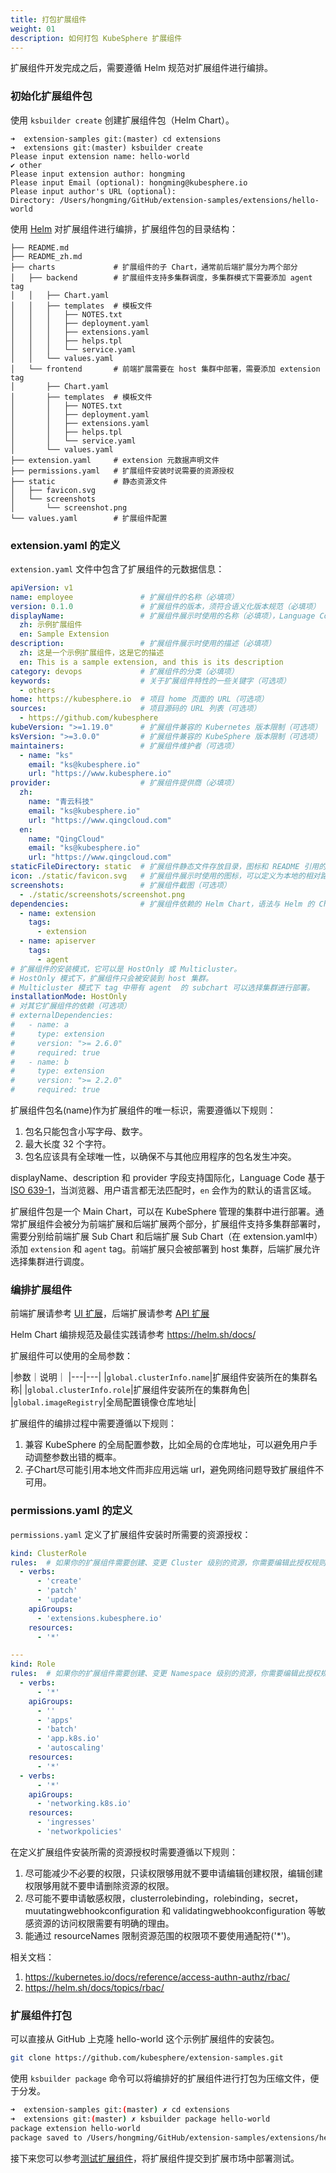 ```yaml
---
title: 打包扩展组件
weight: 01
description: 如何打包 KubeSphere 扩展组件
---
```


扩展组件开发完成之后，需要遵循 Helm 规范对扩展组件进行编排。

### 初始化扩展组件包

使用 `ksbuilder create` 创建扩展组件包（Helm Chart）。

```text
➜  extension-samples git:(master) cd extensions
➜  extensions git:(master) ksbuilder create   
Please input extension name: hello-world
✔ other
Please input extension author: hongming
Please input Email (optional): hongming@kubesphere.io
Please input author's URL (optional): 
Directory: /Users/hongming/GitHub/extension-samples/extensions/hello-world
```

使用 [Helm](https://helm.sh/zh/docs/topics/charts/) 对扩展组件进行编排，扩展组件包的目录结构：

```text
├── README.md
├── README_zh.md
├── charts             # 扩展组件的子 Chart，通常前后端扩展分为两个部分
│   ├── backend        # 扩展组件支持多集群调度，多集群模式下需要添加 agent tag
│   │   ├── Chart.yaml
│   │   ├── templates  # 模板文件
│   │   │   ├── NOTES.txt
│   │   │   ├── deployment.yaml
│   │   │   ├── extensions.yaml
│   │   │   ├── helps.tpl
│   │   │   └── service.yaml
│   │   └── values.yaml
│   └── frontend       # 前端扩展需要在 host 集群中部署，需要添加 extension tag
│       ├── Chart.yaml
│       ├── templates  # 模板文件
│       │   ├── NOTES.txt
│       │   ├── deployment.yaml
│       │   ├── extensions.yaml
│       │   ├── helps.tpl
│       │   └── service.yaml
│       └── values.yaml
├── extension.yaml     # extension 元数据声明文件
├── permissions.yaml   # 扩展组件安装时说需要的资源授权
├── static             # 静态资源文件
│   ├── favicon.svg
│   └── screenshots
│       └── screenshot.png
└── values.yaml        # 扩展组件配置
```

### extension.yaml 的定义

`extension.yaml` 文件中包含了扩展组件的元数据信息：

```yaml
apiVersion: v1
name: employee               # 扩展组件的名称（必填项）
version: 0.1.0               # 扩展组件的版本，须符合语义化版本规范（必填项）
displayName:                 # 扩展组件展示时使用的名称（必填项），Language Code 基于 ISO 639-1
  zh: 示例扩展组件
  en: Sample Extension
description:                 # 扩展组件展示时使用的描述（必填项）
  zh: 这是一个示例扩展组件，这是它的描述
  en: This is a sample extension, and this is its description
category: devops             # 扩展组件的分类（必填项）
keywords:                    # 关于扩展组件特性的一些关键字（可选项）
  - others
home: https://kubesphere.io  # 项目 home 页面的 URL（可选项）
sources:                     # 项目源码的 URL 列表（可选项）
  - https://github.com/kubesphere
kubeVersion: ">=1.19.0"      # 扩展组件兼容的 Kubernetes 版本限制（可选项）
ksVersion: ">=3.0.0"         # 扩展组件兼容的 KubeSphere 版本限制（可选项）
maintainers:                 # 扩展组件维护者（可选项）
  - name: "ks"
    email: "ks@kubesphere.io"
    url: "https://www.kubesphere.io"
provider:                    # 扩展组件提供商（必填项）
  zh:
    name: "青云科技"
    email: "ks@kubesphere.io"
    url: "https://www.qingcloud.com"
  en:
    name: "QingCloud"
    email: "ks@kubesphere.io"
    url: "https://www.qingcloud.com"
staticFileDirectory: static  # 扩展组件静态文件存放目录，图标和 README 引用的静态文件等需存放到该目录（必填项）
icon: ./static/favicon.svg   # 扩展组件展示时使用的图标，可以定义为本地的相对路径（必填项）
screenshots:                 # 扩展组件截图（可选项）
  - ./static/screenshots/screenshot.png
dependencies:                # 扩展组件依赖的 Helm Chart，语法与 Helm 的 Chart.yaml 中 dependencies 兼容（可选项）
  - name: extension
    tags:
      - extension
  - name: apiserver
    tags:
      - agent
# 扩展组件的安装模式，它可以是 HostOnly 或 Multicluster。
# HostOnly 模式下，扩展组件只会被安装到 host 集群。
# Multicluster 模式下 tag 中带有 agent  的 subchart 可以选择集群进行部署。    
installationMode: HostOnly
# 对其它扩展组件的依赖（可选项）
# externalDependencies:       
#   - name: a
#     type: extension
#     version: ">= 2.6.0"
#     required: true
#   - name: b
#     type: extension
#     version: ">= 2.2.0"
#     required: true
```

扩展组件包名(name)作为扩展组件的唯一标识，需要遵循以下规则：

1. 包名只能包含小写字母、数字。
2. 最大长度 32 个字符。
3. 包名应该具有全球唯一性，以确保不与其他应用程序的包名发生冲突。

displayName、description 和 provider 字段支持国际化，Language Code 基于 [ISO 639-1](https://en.wikipedia.org/wiki/List_of_ISO_639-1_codes)，当浏览器、用户语言都无法匹配时，`en` 会作为的默认的语言区域。

扩展组件包是一个 Main Chart，可以在 KubeSphere 管理的集群中进行部署。通常扩展组件会被分为前端扩展和后端扩展两个部分，扩展组件支持多集群部署时，需要分别给前端扩展 Sub Chart 和后端扩展 Sub Chart（在 extension.yaml中）添加 `extension` 和 `agent` tag。前端扩展只会被部署到 host 集群，后端扩展允许选择集群进行调度。

### 编排扩展组件

前端扩展请参考 [UI 扩展](../../feature-customization/extending-ui/)，后端扩展请参考 [API 扩展](../../feature-customization/extending-api/)

Helm Chart 编排规范及最佳实践请参考 <https://helm.sh/docs/>

扩展组件可以使用的全局参数：

|参数｜说明｜
|---|---|
|`global.clusterInfo.name`|扩展组件安装所在的集群名称|
|`global.clusterInfo.role`|扩展组件安装所在的集群角色|
|`global.imageRegistry`|全局配置镜像仓库地址|

扩展组件的编排过程中需要遵循以下规则：

1. 兼容 KubeSphere 的全局配置参数，比如全局的仓库地址，可以避免用户手动调整参数出错的概率。
2. 子Chart尽可能引用本地文件而非应用远端 url，避免网络问题导致扩展组件不可用。

### permissions.yaml 的定义

`permissions.yaml` 定义了扩展组件安装时所需要的资源授权：

```yaml
kind: ClusterRole
rules:  # 如果你的扩展组件需要创建、变更 Cluster 级别的资源，你需要编辑此授权规则
  - verbs:
      - 'create'
      - 'patch'
      - 'update'
    apiGroups:
      - 'extensions.kubesphere.io'
    resources:
      - '*'

---
kind: Role
rules:  # 如果你的扩展组件需要创建、变更 Namespace 级别的资源，你需要编辑此授权规则
  - verbs:
      - '*'
    apiGroups:
      - ''
      - 'apps'
      - 'batch'
      - 'app.k8s.io'
      - 'autoscaling'
    resources:
      - '*'
  - verbs:
      - '*'
    apiGroups:
      - 'networking.k8s.io'
    resources:
      - 'ingresses'
      - 'networkpolicies'
```

在定义扩展组件安装所需的资源授权时需要遵循以下规则：

1. 尽可能减少不必要的权限，只读权限够用就不要申请编辑创建权限，编辑创建权限够用就不要申请删除资源的权限。
2. 尽可能不要申请敏感权限，clusterrolebinding，rolebinding，secret，muutatingwebhookconfiguration 和 validatingwebhookconfiguration 等敏感资源的访问权限需要有明确的理由。
3. 能通过 resourceNames 限制资源范围的权限项不要使用通配符('*')。

相关文档：

1. <https://kubernetes.io/docs/reference/access-authn-authz/rbac/>
2. <https://helm.sh/docs/topics/rbac/>

### 扩展组件打包

可以直接从 GitHub 上克隆 hello-world 这个示例扩展组件的安装包。

```bash
git clone https://github.com/kubesphere/extension-samples.git
```

使用 `ksbuilder package` 命令可以将编排好的扩展组件进行打包为压缩文件，便于分发。

```bash
➜  extension-samples git:(master) ✗ cd extensions
➜  extensions git:(master) ✗ ksbuilder package hello-world    
package extension hello-world
package saved to /Users/hongming/GitHub/extension-samples/extensions/hello-world-0.1.0.tgz
```

接下来您可以参考[测试扩展组件](../testing)，将扩展组件提交到扩展市场中部署测试。
